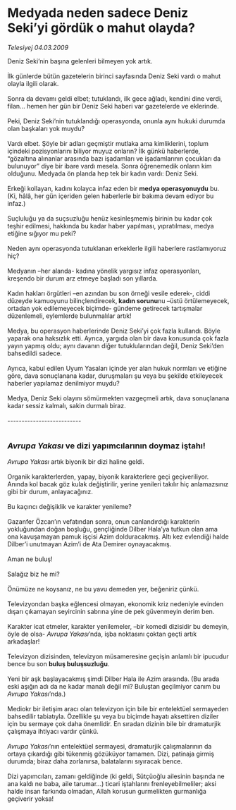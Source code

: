 # Medyada neden sadece Deniz Seki’yi gördük o mahut olayda?

*Telesiyej 04.03.2009*

<div class="taraf_structure_2col_1zq">
<div class="margen_n">



 <p>Deniz Seki’nin başına gelenleri bilmeyen yok artık. <br/><br/>İlk günlerde bütün gazetelerin birinci sayfasında Deniz Seki vardı o mahut olayla ilgili olarak. <br/><br/>Sonra da devamı geldi elbet; tutuklandı, ilk gece ağladı, kendini dine verdi, filan... hemen her gün bir Deniz Seki haberi var gazetelerde ve eklerinde. <br/><br/>Peki, Deniz Seki’nin tutuklandığı operasyonda, onunla aynı hukuki durumda olan başkaları yok muydu? <br/><br/>Vardı elbet. Şöyle bir adları geçmiştir mutlaka ama kimliklerini, toplum içindeki pozisyonlarını biliyor muyuz onların? İlk günkü haberlerde, “gözaltına alınanlar arasında bazı işadamları ve işadamlarının çocukları da bulunuyor” diye bir ibare vardı mesela. Sonra öğrenemedik onların kim olduğunu. Medyada ön planda hep tek bir kadın vardı: Deniz Seki. <br/><br/>Erkeği kollayan, kadını kolayca infaz eden bir <b>medya operasyonuydu</b> bu. (Ki, hâlâ, her gün içeriden gelen haberlerle bir bakıma devam ediyor bu infaz.) <br/><br/>Suçluluğu ya da suçsuzluğu henüz kesinleşmemiş birinin bu kadar çok teşhir edilmesi, hakkında bu kadar haber yapılması, yıpratılması, medya etiğine sığıyor mu peki? <br/><br/>Neden aynı operasyonda tutuklanan erkeklerle ilgili haberlere rastlamıyoruz hiç? <br/><br/>Medyanın –her alanda- kadına yönelik yargısız infaz operasyonları, kreşendo bir durum arz etmeye başladı son yıllarda. <br/><br/>Kadın hakları örgütleri –en azından bu son örneği vesile ederek-, ciddi düzeyde kamuoyunu bilinçlendirecek,<b> kadın sorunu</b>nu –üstü örtülemeyecek, ortadan yok edilemeyecek biçimde- gündeme getirecek tartışmalar düzenlemeli, eylemlerde bulunmalılar artık! <br/><br/>Medya, bu operasyon haberlerinde Deniz Seki’yi çok fazla kullandı. Böyle yaparak ona haksızlık etti. Ayrıca, yargıda olan bir dava konusunda çok fazla yayın yapmış oldu; aynı davanın diğer tutuklularından değil, Deniz Seki’den bahsedildi sadece. <br/><br/>Ayrıca, kabul edilen Uyum Yasaları içinde yer alan hukuk normları ve etiğine göre, dava sonuçlanana kadar, duruşmaları şu veya bu şekilde etkileyecek haberler yapılamaz denilmiyor muydu? <br/><br/>Medya, Deniz Seki olayını sömürmekten vazgeçmeli artık, dava sonuçlanana kadar sessiz kalmalı, sakin durmalı biraz. <br/><br/>--------------------------<i> <br/><br/><font size="4"><strong><br/>Avrupa Yakası</strong></font></i><font size="4"><strong> ve dizi yapımcılarının doymaz iştahı!</strong></font><i> <br/><br/>Avrupa Yakası</i> artık biyonik bir dizi haline geldi. <br/><br/>Organik karakterlerden, yapay, biyonik karakterlere geçi geçiveriliyor. Anında kol bacak göz kulak değiştirilir, yerine yenileri takılır hiç anlamazsınız gibi bir durum, anlayacağınız. <br/><br/>Bu kaçıncı değişiklik ve karakter yenileme? <br/><br/>Gazanfer Özcan’ın vefatından sonra, onun canlandırdığı karakterin yokluğundan doğan boşluğu, gençliğinde Dilber Hala’ya tutkun olan ama ona kavuşamayan pamuk işçisi Azim dolduracakmış. Altı kez evlendiği halde Dilber’i unutmayan Azim’i de Ata Demirer oynayacakmış. <br/><br/>Aman ne buluş! <br/><br/>Salağız biz he mi? <br/><br/>Önümüze ne koysanız, ne bu yavu demeden yer, beğeniriz çünkü. <br/><br/>Televizyondan başka eğlencesi olmayan, ekonomik kriz nedeniyle evinden dışarı çıkamayan seyircinin sabrına yine de pek güvenmeyin derim ben. <br/><br/>Karakter icat etmeler, karakter yenilemeler, –bir komedi dizisidir bu demeyin, öyle de olsa- <i>Avrupa Yakası</i>’nda, işba noktasını çoktan geçti artık arkadaşlar! <br/><br/>Televizyon dizisinden, televizyon müsameresine geçişin anlamlı bir ipucudur bence bu son <b>buluş buluşsuzluğu</b>. <br/><br/>Yeni bir aşk başlayacakmış şimdi Dilber Hala ile Azim arasında. (Bu arada eski aşığın adı da ne kadar manalı değil mi? Buluştan geçilmiyor canım bu <i>Avrupa Yakası</i>’nda.) <br/><br/>Mediokr bir iletişim aracı olan televizyon için bile bir entelektüel sermayeden bahsedilir tabiatıyla. Özellikle şu veya bu biçimde hayatı aksettiren diziler için bu sermaye çok daha önemlidir. En sıradan dizinin bile bir dramaturjik çalışmaya ihtiyacı vardır çünkü. <i><br/><br/>Avrupa Yakası</i>’nın entelektüel sermayesi, dramaturjik çalışmalarının da ortaya çıkardığı gibi tükenmiş gözüküyor tamamen. Dizi, patinaja girmiş durumda; biraz daha zorlanırsa, balatalarını sıyıracak bence. <br/><br/>Dizi yapımcıları, zamanı geldiğinde (ki geldi, Sütçüoğlu ailesinin başında ne ana kaldı ne baba, aile tarumar...) ticari iştahlarını frenleyebilmeliler; aksi halde insan farkında olmadan, Allah korusun gurmelikten gurmanlığa geçiverir yoksa!</p>

<br/>


<div id="taraf_not">
</div>

</div>


</div>
